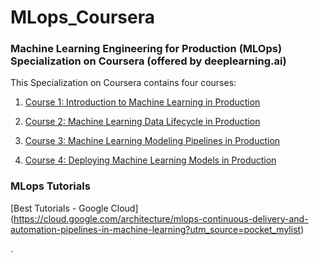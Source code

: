 # MLops_Coursera
### Machine Learning Engineering for Production (MLOps) Specialization on Coursera (offered by deeplearning.ai)

This Specialization on Coursera contains four courses:

1. [Course 1: Introduction to Machine Learning in Production](https://www.coursera.org/learn/introduction-to-machine-learning-in-production?specialization=machine-learning-engineering-for-production-mlops)

2. [Course 2: Machine Learning Data Lifecycle in Production](https://www.coursera.org/learn/machine-learning-data-lifecycle-in-production?specialization=machine-learning-engineering-for-production-mlops)

3. [Course 3: Machine Learning Modeling Pipelines in Production](https://www.coursera.org/learn/machine-learning-modeling-pipelines-in-production?specialization=machine-learning-engineering-for-production-mlops)

4. [Course 4: Deploying Machine Learning Models in Production](https://www.coursera.org/learn/deploying-machine-learning-models-in-production?specialization=machine-learning-engineering-for-production-mlops)




### MLops Tutorials

[Best Tutorials - Google Cloud] (https://cloud.google.com/architecture/mlops-continuous-delivery-and-automation-pipelines-in-machine-learning?utm_source=pocket_mylist)





.






